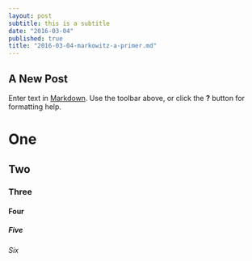 ```yaml
---
layout: post
subtitle: this is a subtitle
date: "2016-03-04"
published: true
title: "2016-03-04-markowitz-a-primer.md"
---
```

## A New Post

Enter text in [Markdown](http://daringfireball.net/projects/markdown/). Use the toolbar above, or click the **?** button for formatting help.

# One
## Two
### Three
#### Four
##### Five
###### Six
